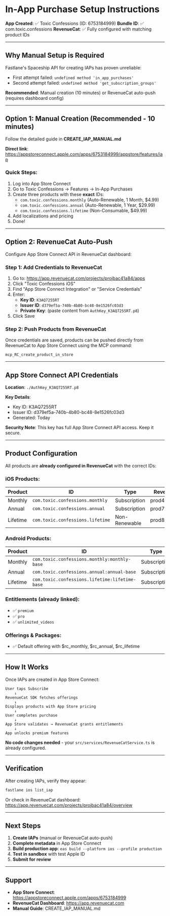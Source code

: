 # In-App Purchase Setup Instructions

**App Created**: ✅ Toxic Confessions (ID: 6753184999)
**Bundle ID**: ✅ com.toxic.confessions
**RevenueCat**: ✅ Fully configured with matching product IDs

---

## Why Manual Setup is Required

Fastlane's Spaceship API for creating IAPs has proven unreliable:
- First attempt failed: `undefined method 'in_app_purchases'`
- Second attempt failed: `undefined method 'get_subscription_groups'`

**Recommended**: Manual creation (10 minutes) or RevenueCat auto-push (requires dashboard config)

---

## Option 1: Manual Creation (Recommended - 10 minutes)

Follow the detailed guide in **CREATE_IAP_MANUAL.md**

**Direct link**: https://appstoreconnect.apple.com/apps/6753184999/appstore/features/iap

### Quick Steps:
1. Log into App Store Connect
2. Go to Toxic Confessions → Features → In-App Purchases
3. Create three products with these **exact** IDs:
   - `com.toxic.confessions.monthly` (Auto-Renewable, 1 Month, $4.99)
   - `com.toxic.confessions.annual` (Auto-Renewable, 1 Year, $29.99)
   - `com.toxic.confessions.lifetime` (Non-Consumable, $49.99)
4. Add localizations and pricing
5. Done!

---

## Option 2: RevenueCat Auto-Push

Configure App Store Connect API in RevenueCat dashboard:

### Step 1: Add Credentials to RevenueCat
1. Go to: https://app.revenuecat.com/projects/projbac41a84/apps
2. Click "Toxic Confessions iOS"
3. Find "App Store Connect Integration" or "Service Credentials"
4. Enter:
   - **Key ID**: `K3AQ7255RT`
   - **Issuer ID**: `d379ef5a-740b-4b80-bc48-8e1526fc03d3`
   - **Private Key**: (paste content from `AuthKey_K3AQ7255RT.p8`)
5. Click Save

### Step 2: Push Products from RevenueCat
Once credentials are saved, products can be pushed directly from RevenueCat to App Store Connect using the MCP command:

```
mcp_RC_create_product_in_store
```

---

## App Store Connect API Credentials

**Location**: `./AuthKey_K3AQ7255RT.p8`

**Key Details**:
- Key ID: K3AQ7255RT
- Issuer ID: d379ef5a-740b-4b80-bc48-8e1526fc03d3
- Generated: Today

**Security Note**: This key has full App Store Connect API access. Keep it secure.

---

## Product Configuration

All products are **already configured in RevenueCat** with the correct IDs:

### iOS Products:
| Product | ID | Type | RevenueCat ID |
|---------|----|----- |---------------|
| Monthly | `com.toxic.confessions.monthly` | Subscription | prod47867f0be0 |
| Annual | `com.toxic.confessions.annual` | Subscription | prod7fdcc0e91d |
| Lifetime | `com.toxic.confessions.lifetime` | Non-Renewable | prod8569a64235 |

### Android Products:
| Product | ID | Type | RevenueCat ID |
|---------|----|----- |---------------|
| Monthly | `com.toxic.confessions.monthly:monthly-base` | Subscription | prodbb6d838b3c |
| Annual | `com.toxic.confessions.annual:annual-base` | Subscription | prodcf041efab9 |
| Lifetime | `com.toxic.confessions.lifetime:lifetime-base` | Subscription | prod0dc9234bfa |

### Entitlements (already linked):
- ✅ `premium`
- ✅ `pro`
- ✅ `unlimited_videos`

### Offerings & Packages:
- ✅ Default offering with $rc_monthly, $rc_annual, $rc_lifetime

---

## How It Works

Once IAPs are created in App Store Connect:

```
User taps Subscribe
    ↓
RevenueCat SDK fetches offerings
    ↓
Displays products with App Store pricing
    ↓
User completes purchase
    ↓
App Store validates → RevenueCat grants entitlements
    ↓
App unlocks premium features
```

**No code changes needed** - your `src/services/RevenueCatService.ts` is already configured.

---

## Verification

After creating IAPs, verify they appear:

```bash
fastlane ios list_iap
```

Or check in RevenueCat dashboard:
https://app.revenuecat.com/projects/projbac41a84/overview

---

## Next Steps

1. **Create IAPs** (manual or RevenueCat auto-push)
2. **Complete metadata** in App Store Connect
3. **Build production app**: `eas build --platform ios --profile production`
4. **Test in sandbox** with test Apple ID
5. **Submit for review**

---

## Support

- **App Store Connect**: https://appstoreconnect.apple.com/apps/6753184999
- **RevenueCat Dashboard**: https://app.revenuecat.com
- **Manual Guide**: CREATE_IAP_MANUAL.md